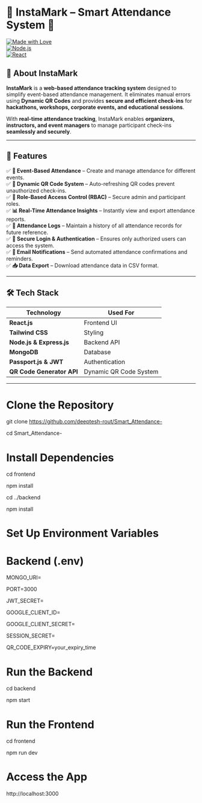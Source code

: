 # 📌 InstaMark – Smart Attendance System 🚀  
[![Made with Love](https://img.shields.io/badge/Made%20with-Love-red.svg)](#)  
[![Node.js](https://img.shields.io/badge/Backend-Node.js-brightgreen)](#)  
[![React](https://img.shields.io/badge/Frontend-React-blue)](#)  

## 📢 About InstaMark  

**InstaMark** is a **web-based attendance tracking system** designed to simplify event-based attendance management. It eliminates manual errors using **Dynamic QR Codes** and provides **secure and efficient check-ins** for **hackathons, workshops, corporate events, and educational sessions**.  

With **real-time attendance tracking**, InstaMark enables **organizers, instructors, and event managers** to manage participant check-ins **seamlessly and securely**.  

---

## 🚀 Features  

✅ **📅 Event-Based Attendance** – Create and manage attendance for different events.  
✅ **📸 Dynamic QR Code System** – Auto-refreshing QR codes prevent unauthorized check-ins.  
✅ **🔑 Role-Based Access Control (RBAC)** – Secure admin and participant roles.  
✅ **📊 Real-Time Attendance Insights** – Instantly view and export attendance reports.  
✅ **📜 Attendance Logs** – Maintain a history of all attendance records for future reference.  
✅ **🔗 Secure Login & Authentication** – Ensures only authorized users can access the system.  
✅ **📨 Email Notifications** – Send automated attendance confirmations and reminders.  
✅ **📥 Data Export** – Download attendance data in CSV format.  

---

## 🛠 Tech Stack  

| **Technology** | **Used For** |
|---------------|-------------|
| **React.js** | Frontend UI |
| **Tailwind CSS** | Styling |
| **Node.js & Express.js** | Backend API |
| **MongoDB** | Database |
| **Passport.js & JWT** | Authentication |
| **QR Code Generator API** | Dynamic QR Code System |

---

# Clone the Repository  
git clone https://github.com/deeptesh-rout/Smart_Attendance-

cd Smart_Attendance-

# Install Dependencies  
cd frontend

npm install

cd ../backend

npm install

# Set Up Environment Variables  
# Backend (.env)
 
MONGO_URI=<your-mongo-uri-here>

PORT=3000

JWT_SECRET=<your-jwt-secret-here>

GOOGLE_CLIENT_ID=<your-google-client-id-here>

GOOGLE_CLIENT_SECRET=<your-google-client-secret-here>

SESSION_SECRET=<your-session-secret-here>

QR_CODE_EXPIRY=your_expiry_time

# Run the Backend  
cd backend

npm start

# Run the Frontend  
cd frontend

npm run dev

# Access the App  
http://localhost:3000
